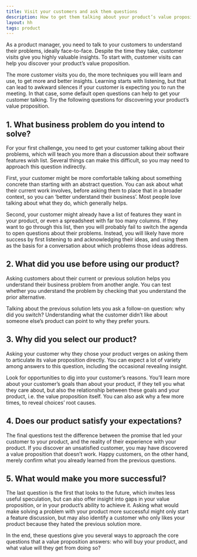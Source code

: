 ```yaml
---
title: Visit your customers and ask them questions
description: How to get them talking about your product’s value proposition
layout: hh
tags: product
---
```


<!-- 
1. What business problem do you intend to solve?
2. What did you use before using our product? Why did you switch?
3. Why did you select our product?
4. Does our product satisfy your expectations?
5. What would make solving your problem with our product more successful?

642 words
-->

As a product manager, you need to talk to your customers to understand their problems, ideally face-to-face.
Despite the time they take, customer visits give you highly valuable insights.
To start with, customer visits can help you discover your product’s value proposition.

The more customer visits you do, the more techniques you will learn and use, to get more and better insights.
Learning starts with listening, but that can lead to awkward silences if your customer is expecting you to run the meeting.
In that case, some default open questions can help to get your customer talking.
Try the following questions for discovering your product’s value proposition.

## 1. What business problem do you intend to solve?

For your first challenge, you need to get your customer talking about their problems, which will teach you more than a discussion about their software features wish list.
Several things can make this difficult, so you may need to approach this question indirectly.

First, your customer might be more comfortable talking about something concrete than starting with an abstract question.
You can ask about what their current work involves, before asking them to place that in a broader context, so you can ‘better understand their business’.
Most people love talking about what they do, which generally helps.

Second, your customer might already have a list of features they want in your product, or even a spreadsheet with far too many columns.
If they want to go through this list, then you will probably fail to switch the agenda to open questions about their problems.
Instead, you will likely have more success by first listening to and acknowledging their ideas, and using them as the basis for a conversation about which problems those ideas address.

## 2. What did you use before using our product? 

Asking customers about their current or previous solution helps you understand their business problem from another angle.
You can test whether you understand the problem by checking that you understand the prior alternative.

Talking about the previous solution lets you ask a follow-on question: why did you switch? Understanding what the customer didn’t like about someone else’s product can point to why they prefer yours.

## 3. Why did you select our product?

Asking your customer why they chose your product verges on asking them to articulate its value proposition directly.
You can expect a lot of variety among answers to this question, including the occasional revealing insight.

Look for opportunities to dig into your customer’s reasons.
You’ll learn more about your customer’s goals than about your product, if they tell you what they care about, but also the relationship between these goals and your product, i.e. the value proposition itself.
You can also ask why a few more times, to reveal choices’ root causes.

## 4. Does our product satisfy your expectations?

The final questions test the difference between the promise that led your customer to your product, and the reality of their experience with your product.
If you discover an unsatisfied customer, you may have discovered a value proposition that doesn’t work.
Happy customers, on the other hand, merely confirm what you already learned from the previous questions.

## 5. What would make you more successful?

The last question is the first that looks to the future, which invites less useful speculation, but can also offer insight into gaps in your value proposition, or in your product’s ability to achieve it.
Asking what would make solving a problem with your product more successful might only start a feature discussion, but may also identify a customer who only likes your product because they hated the previous solution more.

In the end, these questions give you several ways to approach the core questions that a value proposition answers: 	who will buy your product, and what value will they get from doing so?
